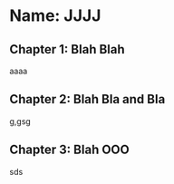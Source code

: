
# Name: JJJJ

## Chapter 1: Blah Blah
aaaa

## Chapter 2: Blah Bla and Bla
g,gsg

## Chapter 3: Blah OOO
sds
